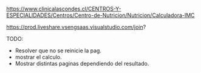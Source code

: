 https://www.clinicalascondes.cl/CENTROS-Y-ESPECIALIDADES/Centros/Centro-de-Nutricion/Nutricion/Calculadora-IMC

https://prod.liveshare.vsengsaas.visualstudio.com/join?

TODO:

- Resolver que no se reinicie la pag.
- mostrar el calculo.
- Mostrar distintas paginas dependiendo del resultado.